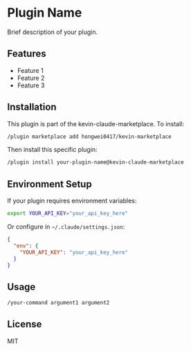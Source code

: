 # Plugin Name

Brief description of your plugin.

## Features

- Feature 1
- Feature 2
- Feature 3

## Installation

This plugin is part of the kevin-claude-marketplace. To install:

```bash
/plugin marketplace add hongwei0417/kevin-marketplace
```

Then install this specific plugin:

```bash
/plugin install your-plugin-name@kevin-claude-marketplace
```

## Environment Setup

If your plugin requires environment variables:

```bash
export YOUR_API_KEY="your_api_key_here"
```

Or configure in `~/.claude/settings.json`:

```json
{
  "env": {
    "YOUR_API_KEY": "your_api_key_here"
  }
}
```

## Usage

```bash
/your-command argument1 argument2
```

## License

MIT
